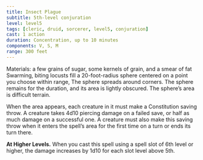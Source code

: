 ```yaml
---
title: Insect Plague
subtitle: 5th-level conjuration
level: level5
tags: [cleric, druid, sorcerer, level5, conjuration]
cast: 1 action
duration: Concentration, up to 10 minutes
components: V, S, M
range: 300 feet
---
```

Materials: a few grains of sugar, some kernels of grain, and a smear of fat
Swarming, biting locusts fill a 20-foot-radius sphere centered on a point you choose within range, The sphere spreads around corners. The sphere remains for the duration, and its area is lightly obscured. The sphere’s area is difficult terrain.

When the area appears, each creature in it must make a Constitution saving throw. A creature takes 4d10 piercing damage on a failed save, or half as much damage on a successful one. A creature must also make this saving throw when it enters the spell’s area for the first time on a turn or ends its turn there.

**At Higher Levels.** When you cast this spell using a spell slot of 6th level or higher, the damage increases by 1d10 for each slot level above 5th.
